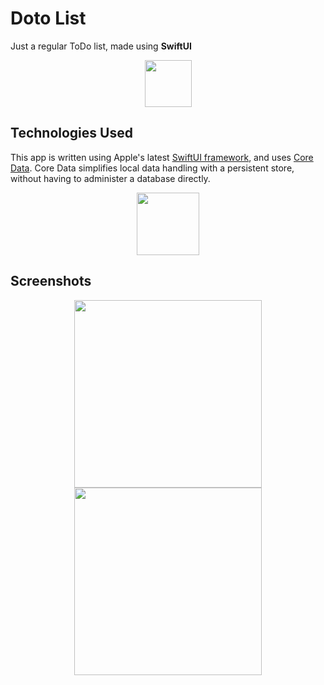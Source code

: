 #  Doto List

Just a regular ToDo list, made using **SwiftUI**

<p align="center">
    <img src="https://developer.apple.com/assets/elements/icons/swiftui/swiftui-96x96_2x.png" width="75" />
</p>

## Technologies Used
This app is written using Apple's latest [SwiftUI framework](https://developer.apple.com/xcode/swiftui/), and uses [Core Data](https://developer.apple.com/documentation/coredata).
Core Data simplifies local data handling with a persistent store, without having to administer a database directly.

<p align="center">
    <img src="https://docs-assets.developer.apple.com/published/7d6b410668/95d28eec-4652-4824-bac8-a413ede649ea.png" width="100" />
</p>

## Screenshots
<p align="center">
    <img src="https://i.imgur.com/trM26KU.png" width="300" hspace="30" />
    <img src="https://i.imgur.com/5AidFFH.png" width="300" hspace="30" />
</p>
